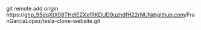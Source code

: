 git remote add origin https://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@github.com/FranGarciaLopez/tesla-clone-website.git